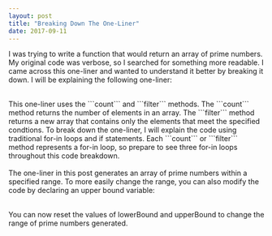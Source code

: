 ```yaml
---
layout: post
title: "Breaking Down The One-Liner"
date: 2017-09-11
---
```


I was trying to write a function that would return an array of prime numbers. My original code was verbose, so I searched for something more readable. I came across this one-liner and wanted to understand it better by breaking it down. I will be explaining the following one-liner:
<br>

<script src="https://gist.github.com/svh12/7bb3061ce7d62ab007a9aecf654ec6e5.js"></script>

<br>
This one-liner uses the ```count``` and ```filter``` methods. The ```count``` method returns the number of elements in an array. The ```filter``` method returns a new array that contains only the elements that meet the specified condtions. To break down the one-liner, I will explain the code using traditional for-in loops and if statements. Each ```count``` or ```filter``` method represents a for-in loop, so prepare to see three for-in loops throughout this code breakdown.
<br>

<script src="https://gist.github.com/svh12/fb551bf8ec83a828b4fe2c73d750c441.js"></script>

<br>
The one-liner in this post generates an array of prime numbers within a specified range. To more easily change the range, you can also modify the code by declaring an upper bound variable:
<br>

<script src="https://gist.github.com/svh12/3996dab57ae580be10ab3666abaf13b7.js"></script>

<br>

You can now reset the values of lowerBound and upperBound to change the range of prime numbers generated.
